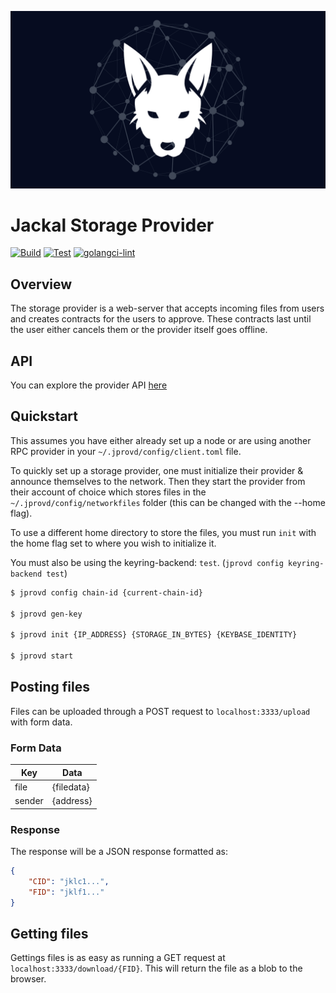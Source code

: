 ![Jackal Provider Cover](./assets/jklstorage.png)
# Jackal Storage Provider

[![Build](https://github.com/JackalLabs/canine-provider/actions/workflows/build.yml/badge.svg)](https://github.com/JackalLabs/canine-provider/actions/workflows/build.yml)
[![Test](https://github.com/JackalLabs/canine-provider/actions/workflows/test.yml/badge.svg)](https://github.com/JackalLabs/canine-provider/actions/workflows/test.yml)
[![golangci-lint](https://github.com/JackalLabs/canine-provider/actions/workflows/golangci.yml/badge.svg)](https://github.com/JackalLabs/canine-provider/actions/workflows/golangci.yml)

## Overview
The storage provider is a web-server that accepts incoming files from users and creates contracts for the users to approve. These contracts last until the user either cancels them or the provider itself goes offline.

## API

You can explore the provider API [here](https://www.postman.com/navigation-pilot-71533452/workspace/jackal-storage-api)

## Quickstart
This assumes you have either already set up a node or are using another RPC provider in your `~/.jprovd/config/client.toml` file.

To quickly set up a storage provider, one must initialize their provider & announce themselves to the network. Then they start the provider from their account of choice which stores files in the `~/.jprovd/config/networkfiles` folder (this can be changed with the --home flag).

To use a different home directory to store the files, you must run `init` with the home flag set to where you wish to initialize it.

You must also be using the keyring-backend: `test`. (`jprovd config keyring-backend test`)

```sh
$ jprovd config chain-id {current-chain-id}

$ jprovd gen-key

$ jprovd init {IP_ADDRESS} {STORAGE_IN_BYTES} {KEYBASE_IDENTITY}

$ jprovd start
```

## Posting files
Files can be uploaded through a POST request to `localhost:3333/upload` with form data.
### Form Data
| Key    | Data       |
|--------|------------|
| file   | {filedata} |
| sender | {address}  |

### Response
The response will be a JSON response formatted as:
```JSON
{
    "CID": "jklc1...",
    "FID": "jklf1..."
}
```

## Getting files
Gettings files is as easy as running a GET request at `localhost:3333/download/{FID}`. This will return the file as a blob to the browser.

